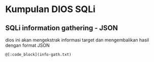 # Kumpulan DIOS SQLi


## SQLi information gathering - JSON

dios ini akan mengekstrak informasi target dan mengembalikan hasil dengan format JSON
```
@[:code_block](info-gath.txt)
```
